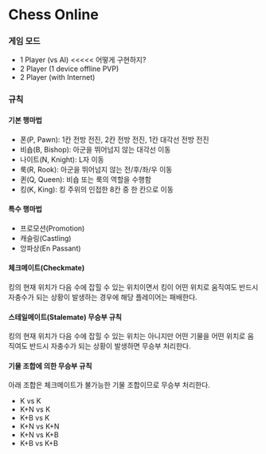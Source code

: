 # Chess Online

### 게임 모드
- 1 Player (vs AI) <<<<< 어떻게 구현하지?
- 2 Player (1 device offline PVP)
- 2 Player (with Internet)

### 규칙

#### 기본 행마법
- 폰(P, Pawn): 1칸 전방 전진, 2칸 전방 전진, 1칸 대각선 전방 전진
- 비숍(B, Bishop): 아군을 뛰어넘지 않는 대각선 이동
- 나이트(N, Knight): L자 이동
- 룩(R, Rook): 아군을 뛰어넘지 않는 전/후/좌/우 이동
- 퀸(Q, Queen): 비숍 또는 룩의 역할을 수행함
- 킹(K, King): 킹 주위의 인접한 8칸 중 한 칸으로 이동

#### 특수 행마법
- 프로모션(Promotion)
- 캐슬링(Castling)
- 앙파상(En Passant)

#### 체크메이트(Checkmate)
킹의 현재 위치가 다음 수에 잡힐 수 있는 위치이면서 킹이 어떤 위치로 움직여도 반드시 자충수가 되는 상황이 발생하는 경우에 해당 플레이어는 패배한다.

#### 스테일메이트(Stalemate) 무승부 규칙
킹의 현재 위치가 다음 수에 잡힐 수 있는 위치는 아니지만 어떤 기물을 어떤 위치로 움직여도 반드시 자충수가 되는 상황이 발생하면 무승부 처리한다.

#### 기물 조합에 의한 무승부 규칙
아래 조합은 체크메이트가 불가능한 기물 조합이므로 무승부 처리한다.
- K vs K
- K+N vs K
- K+B vs K
- K+N vs K+N
- K+N vs K+B
- K+B vs K+B